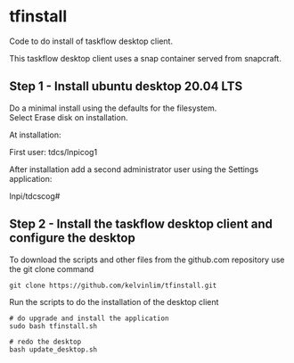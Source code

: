 # tfinstall

Code to do install of taskflow desktop client.

This taskflow desktop client uses a snap container served from snapcraft.

## Step 1 - Install ubuntu desktop 20.04 LTS

Do a minimal install using the defaults for the filesystem.  
Select Erase disk on installation.

At installation:

First user:  tdcs/lnpicog1

After installation add a second administrator user using
the Settings application: 

lnpi/tdcscog#

## Step 2 - Install the taskflow desktop client and configure the desktop

To download the scripts and other files from the github.com repository use the git clone command
```
git clone https://github.com/kelvinlim/tfinstall.git
```

Run the scripts to do the installation of the desktop client
```
# do upgrade and install the application
sudo bash tfinstall.sh

# redo the desktop
bash update_desktop.sh
```
